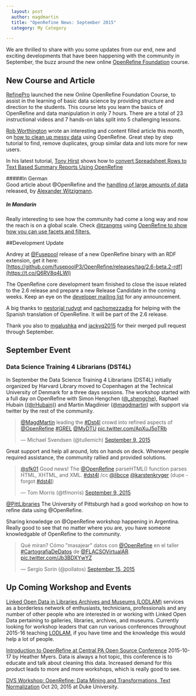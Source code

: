 ```yaml
---
  layout: post
  author: magdmartin
  title: "OpenRefine News: September 2015"
  category: My Category

---
```


We are thrilled to share with you some updates from our end, new and exciting developments that have been happening with the community in September, the buzz around the new online [OpenRefine Foundation](http://bigdatauniversity.com/bdu-wp/bdu-course/introduction-to-openrefine/) course.

## New Course and Article

[RefinePro](http://bigdatauniversity.com/bdu-wp/bdu-course/introduction-to-openrefine/) launched the new Online OpenRefine Foundation Course, to assist in the learning of basic data science by providing structure and direction to the students. This course lets you learn the basics of OpenRefine and data manipulation in only 7 hours. There are a total of 23 instructional videos and 7 hands-on labs split into 5 challenging lessons.

[Rob Worthington](http://blog.kwantu.net/author/rob-worthington) wrote an interesting and content filled article this month, on [how to clean up messy data](http://blog.kwantu.net/how-to-clean-up-messy-data-using-open-refine?utm_campaign=KM&utm_content=20726810&utm_medium=social&utm_source=twitter) using OpenRefine. Great step by step tutorial to find, remove duplicates, group similar data and lots more for new users.

In his latest tutorial, [Tony Hirst](http://blog.ouseful.info/author/psychemedia/) shows how to [convert Spreadsheet Rows to Text Based Summary Reports Using OpenRefine](http://blog.ouseful.info/2015/09/04/converting-spreadsheet-rows-to-text-based-summary-reports-using-openrefine/)

#####In German  
Good article about @OpenRefine and the [handling of large amounts of data](http://www.tanner.de/blog/datenanalyse-und-optimierung-mit-openrefine-3/) released, by [Alexander Witzigmann](http://www.tanner.de/blog/author/alexanderwitzigmann/).

##### In Mandarin
Really interesting to see how the community had come a long way and now the reach is on a global scale.  Check [@tzangms](https://twitter.com/tzangms) using [OpenRefine to show how you can use facets and filters.](http://blog.infographics.tw/2015/09/openrefine-introduction/)

##Development Update

Andrey at [@Fusepool](https://twitter.com/Fusepool)  release of a new OpenRefine binary with an RDF extension, get it here: [https://github.com/fusepoolP3/OpenRefine/releases/tag/2.6-beta.2-rdf](https://t.co/Q6RV8q4LWl)

The OpenRefine core development team finished to close the issue related to the 2.6 release and prepare a new Release Candidate in the coming weeks. Keep an eye on the [developer mailing list](https://groups.google.com/forum/?fromgroups#!forum/openrefine-dev) for any announcement. 

A big thanks to [nestorjal rudygt](https://github.com/nestorjal)  and [nachomezzadra](https://github.com/nachomezzadra) for helping with the Spanish translation of OpenRefine. It will be part of the 2.6 release. 

Thank you also to [mgalushka](https://github.com/mgalushka) and  [jackyq2015](https://github.com/OpenRefine/OpenRefine/issues?q=is%3Apr+is%3Aopen+author%3Ajackyq2015) for their merged pull request through September.

## September Event

### Data Science Training 4 Librarians (DST4L)

In September the Data Science Training 4 Librarians (DST4L) initially organized by Harvard Library moved to Copenhagen at the Technical University of Denmark for a three days sessions. The workshop started with a full day on OpenRefine with Simon Hengchen ([@_shengche](https://twitter.com/_shengche)), Raphael Hubain ([(@rHubain)](https://twitter.com/rhubain)) and Martin Magdinier ([@magdmartin](https://twitter.com/magdmartin)) with support via twitter by the rest of the community.      

<blockquote class="twitter-tweet" lang="en"><p lang="en" dir="ltr"><a href="https://twitter.com/MagdMartin">@MagdMartin</a> leading the <a href="https://twitter.com/hashtag/Dst4l?src=hash">#Dst4l</a> crowd into refined aspects of <a href="https://twitter.com/OpenRefine">@OpenRefine</a> <a href="https://twitter.com/hashtag/GREL?src=hash">#GREL</a> <a href="https://twitter.com/MyDTU">@MyDTU</a> <a href="http://t.co/ApXuJ5oTRb">pic.twitter.com/ApXuJ5oTRb</a></p>&mdash; Michael Svendsen (@tullemich) <a href="https://twitter.com/tullemich/status/641564358976380928">September 9, 2015</a></blockquote>
<script async src="//platform.twitter.com/widgets.js" charset="utf-8"></script>

Great support and help all around, lots on hands on deck. Whenever people required assistance, the community rallied and provided solutions.

<blockquote class="twitter-tweet" lang="en"><p lang="en" dir="ltr"><a href="https://twitter.com/sfk01">@sfk01</a> Good news! The <a href="https://twitter.com/OpenRefine">@OpenRefine</a> parseHTML() function parses HTML, XHTML, and XML. <a href="https://twitter.com/hashtag/dst4l?src=hash">#dst4l</a> /cc <a href="https://twitter.com/libcce">@libcce</a> <a href="https://twitter.com/karstenkryger">@karstenkryger</a> (dupe - forgot <a href="https://twitter.com/hashtag/dst4l?src=hash">#dst4l</a>)</p>&mdash; Tom Morris (@tfmorris) <a href="https://twitter.com/tfmorris/status/641659157473574912">September 9, 2015</a></blockquote>
<script async src="//platform.twitter.com/widgets.js" charset="utf-8"></script>

[@PittLibraries](https://twitter.com/PittLibraries) The University of Pittsburgh had a good workshop on how to refine data using @OpenRefine.

Sharing knowledge on @OpenRefine workshop happening in Argentina. Really good to see that no matter where you are, you have someone knowledgable of OpenRefine to the community.     

<blockquote class="twitter-tweet" lang="en"><p lang="es" dir="ltr">Qué miran? Cómo &quot;masajear&quot; datos con <a href="https://twitter.com/OpenRefine">@OpenRefine</a> en el taller <a href="https://twitter.com/hashtag/CartografiaDeDatos?src=hash">#CartografiaDeDatos</a> de <a href="https://twitter.com/FLACSOVirtualAR">@FLACSOVirtualAR</a>. <a href="http://t.co/Jb3BDXYwYZ">pic.twitter.com/Jb3BDXYwYZ</a></p>&mdash; Sergio Sorin (@pollatos) <a href="https://twitter.com/pollatos/status/643886036955828224">September 15, 2015</a></blockquote>
<script async src="//platform.twitter.com/widgets.js" charset="utf-8"></script>

## Up Coming Workshop and Events

[Linked Open Data in Libraries Archives and Museums (LODLAM)](http://lodlam.net/) services as a borderless network of enthusiasts, technicians, professionals and any number of other people who are interested in or working with Linked Open Data pertaining to galleries, libraries, archives, and museums. Currently looking for workshop leaders that can run various conferences throughout 2015-16 teaching [LODLAM](https://docs.google.com/forms/d/1Az8ylu76m-bcSDhgYVf-31s2-OLOkHmvSx5k_I9a-no/viewform), if you have time and the knowledge this would help a lot of people.  

[Introduction to OpenRefine at Central PA Open Source Conference](http://cposc.org/sessions/introduction-to-openrefine/) 2015-10-17 by Heather Myers. Data is always a hot topic, this conference is to educate and talk about cleaning this data. Increased demand for this product leads to more and more workshops, which is really good to see. 

[DVS Workshop: OpenRefine: Data Mining and Transformations, Text Normalization](http://calendar.duke.edu/events/show?fq=id%3ACAL-8a0870ef-4f40a47f-014f-43b8961b-00006e91demobedework%40mysite.edu)  Oct 20, 2015 at Duke University.